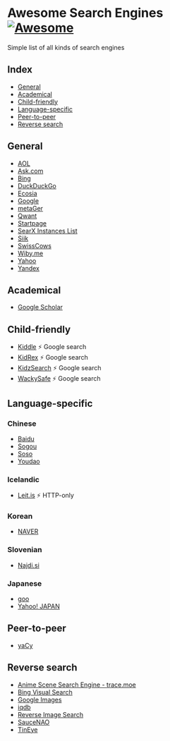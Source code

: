 # Awesome Search Engines [![Awesome](https://awesome.re/badge-flat2.svg)](https://awesome.re)
Simple list of all kinds of search engines

## Index
- [General](#general)
- [Academical](#academical)
- [Child-friendly](#child-friendly)
- [Language-specific](#language-specific)
- [Peer-to-peer](#peer-to-peer)
- [Reverse search](#reverse-search)
## General
- [AOL](https://www.aol.com/)
- [Ask.com](https://www.ask.com/)
- [Bing](https://www.bing.com/)
- [DuckDuckGo](https://www.duckduckgo.com/)
- [Ecosia](https://www.ecosia.org/)
- [Google](https://www.google.com/)
- [metaGer](https://metager.de/)
- [Qwant](https://www.qwant.com/)
- [Startpage](https://www.startpage.com/)
- [SearX Instances List](https://searx.space/)
- [Siik](https://siik.co/)
- [SwissCows](https://swisscows.com/)
- [Wiby.me](https://wiby.me/)
- [Yahoo](https://yahoo.com)
- [Yandex](https://yandex.com/)

## Academical
- [Google Scholar](https://scholar.google.com/)
## Child-friendly
- [Kiddle](https://www.kiddle.co/) :zap: Google search
- [KidRex](https://www.alarms.org/kidrex/) :zap: Google search
- [KidzSearch](https://kidzsearch.com/) :zap: Google search
- [WackySafe](https://wackysafe.com/) :zap: Google search
## Language-specific
### Chinese
- [Baidu](https://www.baidu.com)
- [Sogou](https://www.sogou.com/)
- [Soso](https://www.soso.com/)
- [Youdao](https://www.youdao.com/)

### Icelandic
- [Leit.is](http://leit.is/) :zap: HTTP-only
### Korean
- [NAVER](https://www.naver.com/)
### Slovenian
- [Najdi.si](https://www.najdi.si/)
### Japanese
- [goo](https://search.goo.ne.jp/)
- [Yahoo! JAPAN](https://www.yahoo.co.jp/)

## Peer-to-peer
- [yaCy](https://yacy.net/)

## Reverse search
- [Anime Scene Search Engine - trace.moe](https://trace.moe/)
- [Bing Visual Search](https://www.bing.com/visualsearch)
- [Google Images](https://images.google.com/)
- [iqdb](https://www.iqdb.org/)
- [Reverse Image Search](https://www.reverseimagesearch.org/)
- [SauceNAO](https://saucenao.com/)
- [TinEye](https://tineye.com/)